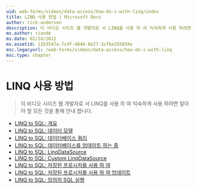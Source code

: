 ```yaml
---
uid: web-forms/videos/data-access/how-do-i-with-linq/index
title: LINQ 사용 방법 | Microsoft Docs
author: rick-anderson
description: 이 비디오 시리즈 웹 개발자로 서 LINQ를 사용 하 여 익숙하게 사용 하려면 알아야 할 모든 것을 통해 안내 합니다.
ms.author: riande
ms.date: 02/24/2012
ms.assetid: 11b3547a-7c4f-4849-8e27-3cfbe255034e
msc.legacyurl: /web-forms/videos/data-access/how-do-i-with-linq
msc.type: chapter
---
```

<a name="how-do-i-with-linq"></a>LINQ 사용 방법
====================
> 이 비디오 시리즈 웹 개발자로 서 LINQ를 사용 하 여 익숙하게 사용 하려면 알아야 할 모든 것을 통해 안내 합니다.


- [LINQ to SQL: 개요](how-do-i-linq-to-sql-overview.md)
- [LINQ to SQL: 데이터 모델](how-do-i-linq-to-sql-data-model.md)
- [LINQ to SQL: 데이터베이스 쿼리](how-do-i-linq-to-sql-querying-the-database.md)
- [LINQ to SQL: 데이터베이스를 업데이트 하는 중](how-do-i-linq-to-sql-updating-the-database.md)
- [LINQ to SQL: LinqDataSource](how-do-i-linq-to-sql-linqdatasource.md)
- [LINQ to SQL: Custom LinqDataSource](how-do-i-linq-to-sql-custom-linqdatasource.md)
- [LINQ to SQL: 저장된 프로시저를 사용 하 여](how-do-i-linq-to-sql-using-stored-procedures.md)
- [LINQ to SQL: 저장된 프로시저를 사용 하 여 업데이트](how-do-i-linq-to-sql-updating-with-stored-procedures.md)
- [LINQ to SQL: 임의의 SQL 실행](how-do-i-linq-to-sql-executing-arbitrary-sql.md)
